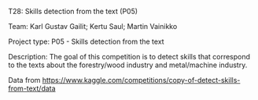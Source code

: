 T28: Skills detection from the text (P05)

Team: Karl Gustav Gailit; Kertu Saul; Martin Vainikko

Project type: P05 - Skills detection from the text

Description: The goal of this competition is to detect skills that correspond to the texts about the forestry/wood industry and metal/machine industry.

Data from https://www.kaggle.com/competitions/copy-of-detect-skills-from-text/data